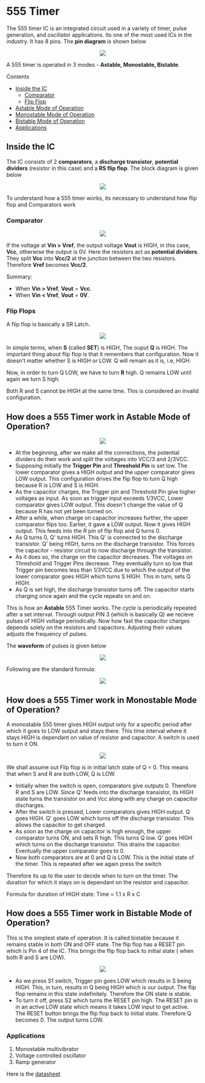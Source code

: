 # 555 Timer 

The 555 timer IC is an integrated circuit used in a variety of timer, pulse generation, and
oscillator applications. Its one of the most used ICs in the industry. It has 8 pins. The __pin diagram__ is shown below

<p align="center">
<img src="https://user-images.githubusercontent.com/58845531/79270221-56e42d80-7ebb-11ea-98f9-c61f02d35f8a.png"/>
</p> 

A 555 timer is operated in 3 modes - __Astable, Monostable, Bistable__.

Contents 

* [Inside the IC](#inside-the-ic)
    * [Comparator](#comparator)
    * [Flip Flop](#flip-flops)
* [Astable Mode of Operation](#how-does-a-555-timer-work-in-astable-mode-of-operation)
* [Monostable Mode of Operation](#how-does-a-555-timer-work-in-monostable-mode-of-operation)
* [Bistable Mode of Operation](#how-does-a-555-timer-work-in-bistable-mode-of-operation)
* [Applications](#applications)

## Inside the IC

The IC consists of 2 __comparators__, a __discharge transistor__, __potential dividers__ (resistor in this case) and a __RS flip flop__. The block diagram is given below

<p align="center">
<img src="https://user-images.githubusercontent.com/58845531/79680858-1b868d80-8232-11ea-9161-b306760f1ec4.gif"/>
</p> 
 
 To understand how a 555 timer works, its necessary to understand how flip flop and Comparators work
 
 ### Comparator
  
<p align="center">
<img src="https://user-images.githubusercontent.com/58845531/79681244-57bbed00-8236-11ea-9cd5-e3f84f566818.gif"/>
</p> 
 
If the voltage at __Vin > Vref__, the output voltage __Vout__ is HIGH, in this case, __Vcc__, otherwise the output is 0V. Here the resistors act as __potential dividers__. They split __Vcc__ into __Vcc/2__ at the junction between the two resistors. Therefore __Vref__ becomes **Vcc/2**.

Summary:
* When __Vin > Vref__, __Vout__ =  __Vcc__.
* When __Vin < Vref__, __Vout__ =  __0V__.


### Flip Flops

A flip flop is basically a SR Latch.

<p align="center">
<img src="https://user-images.githubusercontent.com/58845531/79681405-b03fba00-8237-11ea-8574-7d570c0b8b64.gif"/>
</p>

In simple terms, when __S__ (called __SET__) is HIGH, The ouput __Q__ is HIGH. The important thing about flip flop is that it remembers that configuration. Now it doesn't matter whether S is HIGH or LOW. Q will remain as it is, i.e, HIGH.

Now, in order to turn Q LOW, we have to turn __R__ high. Q remains LOW until again we turn S high.

Both R and S cannot be HIGH at the same time. This is considered an invalid configuration.


## How does a 555 Timer work in Astable Mode of Operation?


<p align="center">
<img src="https://user-images.githubusercontent.com/58845531/79681692-afa82300-8239-11ea-9b96-ef638ebb2e76.gif"/>
</p> 

* At the beginning, after we make all the connections, the potential dividers do their work and split the voltages into VCC/3 and 2/3VCC. 
* Supposing initially the __Trigger Pin__ and __Threshold Pin__ is set low. The lower comparator gives a HIGH output and the upper comparator gives LOW output. This configuration drives the flip flop to turn Q high because R is LOW and S is HIGH. 
* As the capacitor charges, the Trigger pin and Threshold Pin give higher voltages as input. As soon as trigger input exceeds 1/3VCC, Lower comparator gives LOW output. This doesn't change the value of Q because R has not yet been turned on.
* After a while, when charge on capacitor increases further, the upper comparator flips too. Earlier, it gave a LOW output. Now it gives HIGH output. This feeds into the R pin of flip flop and Q turns 0.
* As Q turns 0, Q' turns HIGH. This Q' is connected to the discharge transistor. Q' being HIGH, turns on the discharge transistor. This forces the capacitor - resistor circuit to now discharge through the transistor.
* As it does so, the charge on the capacitor decreases. The voltages on Threshold and Trigger Pins decrease. They eventually turn so low that Trigger pin becomes less than 1/3VCC due to which the output of the lower comparator goes HIGH which turns S HIGH. This in turn, sets Q HIGH.
* As Q is set high, the discharge transistor turns off. The capacitor starts charging once again and the cycle repeats on and on.

This is how an __Astable__ 555 Timer works. The cycle is periodically repeated after a set interval. Through output PIN 3 (which is basically Q) we recieve pulses of HIGH voltage periodically. Now how fast the capacitor charges depends solely on the resistors and capacitors. Adjusting their values adjusts the frequency of pulses.

The __waveform__ of pulses is given below

<p align="center">
<img src="https://user-images.githubusercontent.com/58845531/79682044-bdab7300-823c-11ea-9abd-492a985e6889.gif"/>
</p> 

Following are the standard formula:

<p align="center">
<img src="https://user-images.githubusercontent.com/58845531/79682098-40343280-823d-11ea-9269-97a8016379be.png"/>
</p> 

## How does a 555 Timer work in Monostable Mode of Operation?

A monostable 555 timer gives HIGH output only for a specific period after which it goes to LOW output and stays there. This time interval where it stays HIGH is dependant on value of resistor and capacitor. A switch is used to turn it ON.


<p align="center">
<img src="https://user-images.githubusercontent.com/58845531/79682659-9acf8d80-8241-11ea-88b1-0b6f86b4bd7d.png"/>
</p> 

We shall assume out Flip flop is in initial latch state of Q = 0. This means that when S and R are both LOW, Q is LOW.

* Initially when the switch is open, comparators give outputs 0. Therefore R and S are LOW. Since Q' feeds into the discharge transistor, its HIGH state turns the transistor on and Vcc along with any charge on capacitor discharges. 
* After the switch is pressed, Lower comparators gives HIGH output. Q goes HIGH. Q' goes LOW which turns off the discharge transistor. This allows the capacitor to get charged. 
* As soon as the charge on capacitor is high enough, the upper comparator turns ON, and sets R high. This turns Q low. Q' goes HIGH which turns on the discharge transistor. This drains the capacitor. Eventually the upper comparator goes to 0.
* Now both comparators are at 0 and Q is LOW. This is the initial state of the timer. This is repeated after we again press the switch

Therefore its up to the user to decide when to turn on the timer. The duration for which it stays on is dependant on the resistor and capacitor.

Formula for duration of HIGH state: Time = 1.1 x R x C

## How does a 555 Timer work in Bistable Mode of Operation?

This is the simplest state of operation. It is called bistable because it remains stable in both ON and OFF state. The flip flop has a RESET pin which is Pin 4 of the IC. This brings the flip flop back to initial state ( when both R and S are LOW).

<p align="center">
<img src="https://user-images.githubusercontent.com/58845531/79683450-dec59100-8247-11ea-91ff-e8a03c3d0297.gif"/>
</p> 

* As we press S1 switch, Trigger pin goes LOW which results in S being HIGH. This, in turn, results in Q being HIGH which is our output. The flip flop remains in this state indefinitely. Therefore the ON state is stable.
* To turn it off, press S2 which turns the RESET pin high. The RESET pin is in an active LOW state which means it takes LOW input to get active. The RESET button brings the flip flop back to initial state. Therefore Q becomes 0. The output turns LOW.

### Applications
1. Monostable multivibrator
2. Voltage controlled oscillator
3. Ramp generator

Here is the [datasheet](http://www.ti.com/lit/ds/symlink/lm555.pdf)
